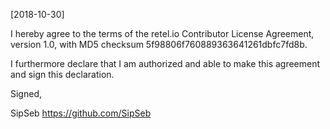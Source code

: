 [2018-10-30]

I hereby agree to the terms of the retel.io Contributor License Agreement, version 1.0, with MD5 checksum
5f98806f760889363641261dbfc7fd8b.

I furthermore declare that I am authorized and able to make this
agreement and sign this declaration.

Signed,

SipSeb
https://github.com/SipSeb
